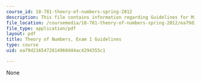 ```yaml
---
course_id: 18-781-theory-of-numbers-spring-2012
description: This file contains information regarding Guidelines for Midterm1.
file_location: /coursemedia/18-781-theory-of-numbers-spring-2012/ea79d2165472814960d44ac4294355c1_MIT18_781S12_guidelines.pdf
file_type: application/pdf
layout: pdf
title: Theory of Numbers, Exam 1 Guidelines
type: course
uid: ea79d2165472814960d44ac4294355c1

---
```

None